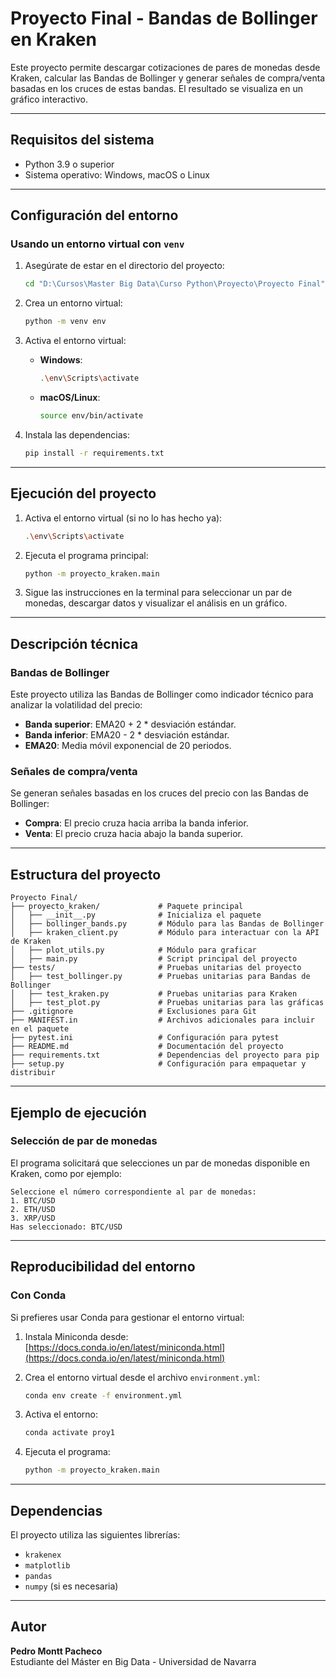 # Proyecto Final - Bandas de Bollinger en Kraken

Este proyecto permite descargar cotizaciones de pares de monedas desde Kraken, calcular las Bandas de Bollinger y generar señales de compra/venta basadas en los cruces de estas bandas. El resultado se visualiza en un gráfico interactivo.

---

## **Requisitos del sistema**
- Python 3.9 o superior
- Sistema operativo: Windows, macOS o Linux

---

## **Configuración del entorno**

### **Usando un entorno virtual con `venv`**
1. Asegúrate de estar en el directorio del proyecto:
   ```bash
   cd "D:\Cursos\Master Big Data\Curso Python\Proyecto\Proyecto Final"
   ```

2. Crea un entorno virtual:
   ```bash
   python -m venv env
   ```

3. Activa el entorno virtual:
   - **Windows**:
     ```bash
     .\env\Scripts\activate
     ```
   - **macOS/Linux**:
     ```bash
     source env/bin/activate
     ```

4. Instala las dependencias:
   ```bash
   pip install -r requirements.txt
   ```

---

## **Ejecución del proyecto**

1. Activa el entorno virtual (si no lo has hecho ya):
   ```bash
   .\env\Scripts\activate
   ```

2. Ejecuta el programa principal:
   ```bash
   python -m proyecto_kraken.main
   ```

3. Sigue las instrucciones en la terminal para seleccionar un par de monedas, descargar datos y visualizar el análisis en un gráfico.

---

## **Descripción técnica**

### **Bandas de Bollinger**
Este proyecto utiliza las Bandas de Bollinger como indicador técnico para analizar la volatilidad del precio:
- **Banda superior**: EMA20 + 2 * desviación estándar.
- **Banda inferior**: EMA20 - 2 * desviación estándar.
- **EMA20**: Media móvil exponencial de 20 periodos.

### **Señales de compra/venta**
Se generan señales basadas en los cruces del precio con las Bandas de Bollinger:
- **Compra**: El precio cruza hacia arriba la banda inferior.
- **Venta**: El precio cruza hacia abajo la banda superior.

---

## **Estructura del proyecto**

```plaintext
Proyecto Final/
├── proyecto_kraken/             # Paquete principal
│   ├── __init__.py              # Inicializa el paquete
│   ├── bollinger_bands.py       # Módulo para las Bandas de Bollinger
│   ├── kraken_client.py         # Módulo para interactuar con la API de Kraken
│   ├── plot_utils.py            # Módulo para graficar
│   ├── main.py                  # Script principal del proyecto
├── tests/                       # Pruebas unitarias del proyecto
│   ├── test_bollinger.py        # Pruebas unitarias para Bandas de Bollinger
│   ├── test_kraken.py           # Pruebas unitarias para Kraken
│   ├── test_plot.py             # Pruebas unitarias para las gráficas
├── .gitignore                   # Exclusiones para Git
├── MANIFEST.in                  # Archivos adicionales para incluir en el paquete
├── pytest.ini                   # Configuración para pytest
├── README.md                    # Documentación del proyecto
├── requirements.txt             # Dependencias del proyecto para pip
├── setup.py                     # Configuración para empaquetar y distribuir
```

---

## **Ejemplo de ejecución**

### **Selección de par de monedas**
El programa solicitará que selecciones un par de monedas disponible en Kraken, como por ejemplo:
```plaintext
Seleccione el número correspondiente al par de monedas:
1. BTC/USD
2. ETH/USD
3. XRP/USD
Has seleccionado: BTC/USD
```

---

## **Reproducibilidad del entorno**

### **Con Conda**
Si prefieres usar Conda para gestionar el entorno virtual:
1. Instala Miniconda desde: [https://docs.conda.io/en/latest/miniconda.html](https://docs.conda.io/en/latest/miniconda.html)
2. Crea el entorno virtual desde el archivo `environment.yml`:
   ```bash
   conda env create -f environment.yml
   ```
3. Activa el entorno:
   ```bash
   conda activate proy1
   ```

4. Ejecuta el programa:
   ```bash
   python -m proyecto_kraken.main
   ```

---

## **Dependencias**
El proyecto utiliza las siguientes librerías:
- `krakenex`
- `matplotlib`
- `pandas`
- `numpy` (si es necesaria)

---

## **Autor**
**Pedro Montt Pacheco**  
Estudiante del Máster en Big Data - Universidad de Navarra


